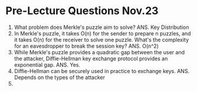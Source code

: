 # Pre-Lecture Questions Nov.23
1. What problem does Merkle's puzzle aim to solve? ANS. Key Distribution
2. In Merkle's puzzle, it takes O(n) for the sender to prepare n puzzles, and it takes O(n) for the receiver to solve one puzzle. What's the complexity for an eavesdropper to break the session key? ANS.  O(n^2)
3. While Merkle's puzzle provides a quadratic gap between the user and the attacker, Diffie-Hellman key exchange protocol provides an exponential gap. ANS. Yes. 
4. Diffie-Hellman can be securely used in practice to exchange keys. ANS. Depends on the types of the attacker
5. 